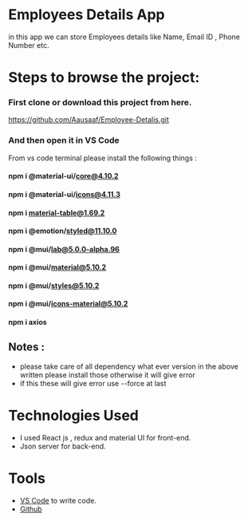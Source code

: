 # Employees Details App

  in this app we can store Employees details like Name, Email ID , Phone Number etc.  


# Steps to browse the project:

### First  clone or download this project from here.

https://github.com/Aausaaf/Employee-Detalis.git

### And then open it in VS Code 
From vs code terminal please install the following things :
#### npm i @material-ui/core@4.10.2
#### npm i @material-ui/icons@4.11.3
#### npm i material-table@1.69.2 
#### npm i @emotion/styled@11.10.0
#### npm i @mui/lab@5.0.0-alpha.96
#### npm i @mui/material@5.10.2
#### npm i @mui/styles@5.10.2
#### npm i @mui/icons-material@5.10.2
#### npm i axios

## Notes :
- please take care of all dependency what ever version in the above written please install those otherwise it will give error 
 - if this these will give error use  --force at last



# Technologies Used

- I used React js ,  redux and material UI  for front-end.
- Json server for back-end.

# Tools

-  [VS Code](https://code.visualstudio.com/download) to write code.
-  [Github](https://github.com/shivam-singh-au17)

